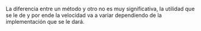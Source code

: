 La diferencia entre un método y otro no es muy significativa, la utilidad que se le de y por ende la velocidad va a variar dependiendo de la implementación que se le dará.
